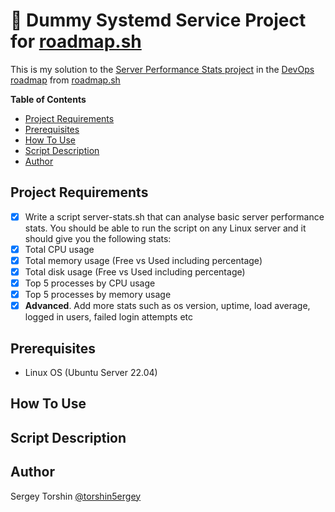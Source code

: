 # 🤖 Dummy Systemd Service Project for [roadmap.sh](https://roadmap.sh/)

This is my solution to the [Server Performance Stats project](https://roadmap.sh/projects/server-stats) in the [DevOps roadmap](https://roadmap.sh/devops) from [roadmap.sh](https://roadmap.sh/)

**Table of Contents**
- [Project Requirements](#project-requirements)
- [Prerequisites](#prerequisites)
- [How To Use](#how-to-use)
- [Script Description](#script-description)
- [Author](#author)

## Project Requirements

- [x] Write a script server-stats.sh that can analyse basic server performance stats. You should be able to run the script on any Linux server and it should give you the following stats:
- [x] Total CPU usage
- [x] Total memory usage (Free vs Used including percentage)
- [x] Total disk usage (Free vs Used including percentage)
- [x] Top 5 processes by CPU usage
- [x] Top 5 processes by memory usage
- [x] **Advanced**. Add more stats such as os version, uptime, load average, logged in users, failed login attempts etc

## Prerequisites

- Linux OS (Ubuntu Server 22.04)

## How To Use

## Script Description

## Author

Sergey Torshin [@torshin5ergey](https://github.com/torshin5ergey)
